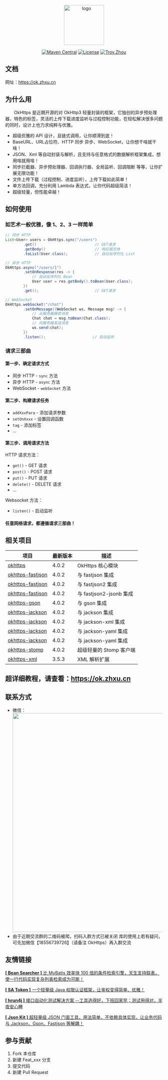 <p align="center">
  <a href="https://ok.zhxu.cn/" target="_blank">
    <img width="128" src="https://images.gitee.com/uploads/images/2020/0511/091408_c26f1306_1393412.png" alt="logo">
  </a>
</p>
<p align="center">
    <a href="https://maven-badges.herokuapp.com/maven-central/cn.zhxu/okhttps/"><img src="https://maven-badges.herokuapp.com/maven-central/cn.zhxu/okhttps/badge.svg" alt="Maven Central"></a>
    <a href="https://gitee.com/troyzhxu/okhttps/blob/master/LICENSE"><img src="https://img.shields.io/hexpm/l/plug.svg" alt="License"></a>
    <a href="https://github.com/troyzhxu"><img src="https://img.shields.io/badge/%E4%BD%9C%E8%80%85-troyzhxu-orange.svg" alt="Troy.Zhou"></a>
</p>

## 文档

网址：https://ok.zhxu.cn

## 为什么用

　　OkHttps 是近期开源的对 OkHttp3 轻量封装的框架，它独创的异步预处理器，特色的标签，灵活的上传下载进度监听与过程控制功能，在轻松解决很多问题的同时，设计上也力求纯粹与优雅。

* 超级优雅的 API 设计，且链式调用，让你顺滑到底！
* BaseURL、URL占位符、HTTP 同步 异步、WebSocket，让你想干啥就干啥！ 
* JSON、Xml 等自动封装与解析，且支持与任意格式的数据解析框架集成，想用啥就用啥！
* 同步拦截器、异步预处理器、回调执行器、全局监听、回调阻断 等等，让你扩展无限功能！
* 文件上传下载（过程控制、进度监听），上传下载如此简单！
* 单方法回调，充分利用 Lambda 表达式，让你代码超级简洁！
* 超级轻量，但性能卓越！

## 如何使用

### 如艺术一般优雅，像 1、2、3 一样简单

```java
// 同步 HTTP
List<User> users = OkHttps.sync("/users") 
        .get()                          // GET请求
        .getBody()                      // 响应报文体
        .toList(User.class);            // 自动反序列化 List 

// 异步 HTTP
OkHttps.async("/users/1")
        .setOnResponse(res -> {
            // 自动反序列化 Bean 
            User user = res.getBody().toBean(User.class);
        })
        .get();                         // GET请求

// WebSocket
OkHttps.webSocket("/chat") 
        .setOnMessage((WebSocket ws, Message msg) -> {
            // 从服务器接收消息
            Chat chat = msg.toBean(Chat.class);
            // 向服务器发送消息
            ws.send(chat); 
        })
        .listen();                     // 启动监听
```

### 请求三部曲

#### 第一步、确定请求方式
    
* 同步 HTTP - `sync` 方法
* 异步 HTTP - `async` 方法
* WebSocket - `webSocket` 方法

#### 第二步、构建请求任务

* `addXxxPara` - 添加请求参数
* `setOnXxxx` - 设置回调函数
* `tag` - 添加标签
* ...

#### 第三步、调用请求方法

HTTP 请求方法：

* `get()` - GET 请求
* `post()` - POST 请求
* `put()` - PUT 请求
* `delete()` - DELETE 请求
* ...

Websocket 方法：

* `listen()` - 启动监听

#### 任意网络请求，都遵循请求三部曲！

## 相关项目

项目 | 最新版本 | 描述
-|-|-
[okhttps](https://gitee.com/troyzhxu/okhttps/tree/dev/okhttps) | 4.0.2 | OkHttps 核心模块
[okhttps-fastjson](https://gitee.com/troyzhxu/okhttps/tree/dev/okhttps-fastjson) | 4.0.2 | 与 fastjson 集成
[okhttps-fastjson](https://gitee.com/troyzhxu/okhttps/tree/dev/okhttps-fastjson2) | 4.0.2 | 与 fastjson2 集成
[okhttps-fastjson](https://gitee.com/troyzhxu/okhttps/tree/dev/okhttps-fastjson2-jsonb) | 4.0.2 | 与 fastjson2-jsonb 集成
[okhttps-gson](https://gitee.com/troyzhxu/okhttps/tree/dev/okhttps-gson) | 4.0.2 | 与 gson 集成
[okhttps-jackson](https://gitee.com/troyzhxu/okhttps/tree/dev/okhttps-jackson) | 4.0.2 | 与 jackson 集成
[okhttps-jackson](https://gitee.com/troyzhxu/okhttps/tree/dev/okhttps-jackson-xml) | 4.0.2 | 与 jackson-xml 集成
[okhttps-jackson](https://gitee.com/troyzhxu/okhttps/tree/dev/okhttps-jackson-yaml) | 4.0.2 | 与 jackson-yaml 集成
[okhttps-jackson](https://gitee.com/troyzhxu/okhttps/tree/dev/okhttps-snack3) | 4.0.2 | 与 jackson-yaml 集成
[okhttps-stomp](https://gitee.com/troyzhxu/okhttps/tree/dev/okhttps-stomp) | 4.0.2 | 超级轻量的 Stomp 客户端
[okhttps-xml](https://gitee.com/troyzhxu/okhttps/tree/dev/okhttps-xml) | 3.5.3 | XML 解析扩展

## 超详细教程，请查看：https://ok.zhxu.cn

## 联系方式

* 微信：<img src="https://images.gitee.com/uploads/images/2020/0718/142637_87d27a5c_1393412.png" width="700px">
* 由于近期交流群的二维码被爬，扫码入群方式已被关闭
库的使用上若有疑问，可先加微信【18556739726】（请备注 OkHttps）再入群交流

## 友情链接

[**[ Bean Searcher ]** 比 MyBatis 效率快 100 倍的条件检索引擎，天生支持联表，使一行代码实现复杂列表检索成为可能！](https://github.com/ejlchina/bean-searcher)

[**[ SA Token ]** 一个轻量级 Java 权限认证框架，让鉴权变得简单、优雅！](https://github.com/dromara/Sa-Token)

[**[ hrun4j ]** 接口自动化测试解决方案 --工具选得好，下班回家早；测试用得对，半夜安心睡 ](https://github.com/lematechvip/hrun4j)

[**[ Json Kit ]** 超轻量级 JSON 门面工具，用法简单，不依赖具体实现，让业务代码与 Jackson、Gson、Fastjson 等解耦！](https://gitee.com/troyzhxu/jsonkit)

## 参与贡献

1.  Fork 本仓库
2.  新建 Feat_xxx 分支
3.  提交代码
4.  新建 Pull Request

